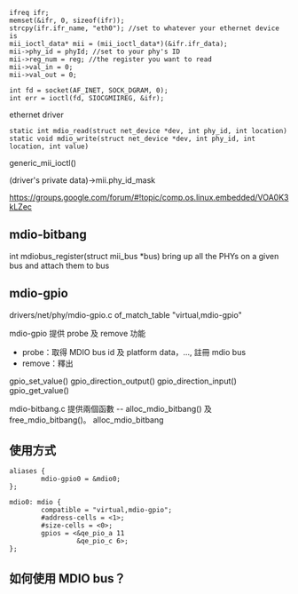 ```
ifreq ifr;
memset(&ifr, 0, sizeof(ifr));
strcpy(ifr.ifr_name, "eth0"); //set to whatever your ethernet device is
mii_ioctl_data* mii = (mii_ioctl_data*)(&ifr.ifr_data);
mii->phy_id = phyId; //set to your phy's ID
mii->reg_num = reg; //the register you want to read
mii->val_in = 0;
mii->val_out = 0;

int fd = socket(AF_INET, SOCK_DGRAM, 0);
int err = ioctl(fd, SIOCGMIIREG, &ifr);
```

ethernet driver
```
static int mdio_read(struct net_device *dev, int phy_id, int location)
static void mdio_write(struct net_device *dev, int phy_id, int location, int value)
```

generic_mii_ioctl()

(driver's private data)->mii.phy_id_mask


https://groups.google.com/forum/#!topic/comp.os.linux.embedded/VOA0K3kLZec

## mdio-bitbang

int mdiobus_register(struct mii_bus *bus)
bring up all the PHYs on a given bus and attach them to bus

## mdio-gpio
drivers/net/phy/mdio-gpio.c
of_match_table "virtual,mdio-gpio"

mdio-gpio 提供 probe 及 remove 功能
* probe：取得 MDIO bus id 及 platform data，..., 註冊 mdio bus
* remove：釋出

gpio_set_value()
gpio_direction_output()
gpio_direction_input()
gpio_get_value()

mdio-bitbang.c 提供兩個函數 -- alloc_mdio_bitbang() 及 free_mdio_bitbang()。
alloc_mdio_bitbang

## 使用方式
```
aliases {
        mdio-gpio0 = &mdio0;
};

mdio0: mdio {
        compatible = "virtual,mdio-gpio";
        #address-cells = <1>;
        #size-cells = <0>;
        gpios = <&qe_pio_a 11
                 &qe_pio_c 6>;
};
```
## 如何使用 MDIO bus？
